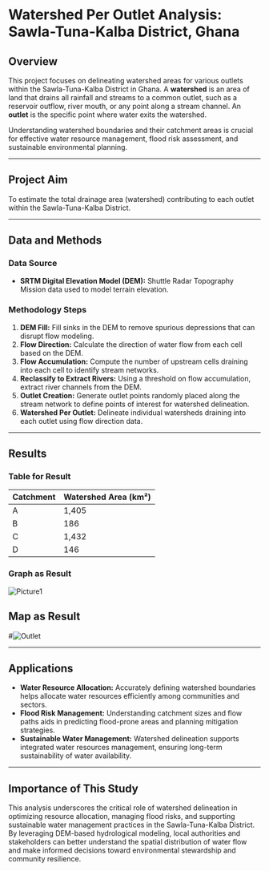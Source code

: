 # Watershed Per Outlet Analysis: Sawla-Tuna-Kalba District, Ghana

## Overview

This project focuses on delineating watershed areas for various outlets within the Sawla-Tuna-Kalba District in Ghana. A **watershed** is an area of land that drains all rainfall and streams to a common outlet, such as a reservoir outflow, river mouth, or any point along a stream channel. An **outlet** is the specific point where water exits the watershed.

Understanding watershed boundaries and their catchment areas is crucial for effective water resource management, flood risk assessment, and sustainable environmental planning.

---

## Project Aim

To estimate the total drainage area (watershed) contributing to each outlet within the Sawla-Tuna-Kalba District.

---

## Data and Methods

### Data Source
- **SRTM Digital Elevation Model (DEM):** Shuttle Radar Topography Mission data used to model terrain elevation.

### Methodology Steps
1. **DEM Fill:** Fill sinks in the DEM to remove spurious depressions that can disrupt flow modeling.
2. **Flow Direction:** Calculate the direction of water flow from each cell based on the DEM.
3. **Flow Accumulation:** Compute the number of upstream cells draining into each cell to identify stream networks.
4. **Reclassify to Extract Rivers:** Using a threshold on flow accumulation, extract river channels from the DEM.
5. **Outlet Creation:** Generate outlet points randomly placed along the stream network to define points of interest for watershed delineation.
6. **Watershed Per Outlet:** Delineate individual watersheds draining into each outlet using flow direction data.

---

## Results
### Table for Result
| Catchment | Watershed Area (km²) |
|-----------|----------------------|
| A         | 1,405                |
| B         | 186                  |
| C         | 1,432                |
| D         | 146                  |

### Graph as Result
![Picture1](https://github.com/user-attachments/assets/45ef081f-b2fd-45cd-ae7c-8776a2b2e8d3)

## Map as Result
#![Outlet](https://github.com/user-attachments/assets/d37779ea-bdda-444c-9c16-044e1f00b655)

---

## Applications

- **Water Resource Allocation:** Accurately defining watershed boundaries helps allocate water resources efficiently among communities and sectors.
- **Flood Risk Management:** Understanding catchment sizes and flow paths aids in predicting flood-prone areas and planning mitigation strategies.
- **Sustainable Water Management:** Watershed delineation supports integrated water resources management, ensuring long-term sustainability of water availability.

---

## Importance of This Study

This analysis underscores the critical role of watershed delineation in optimizing resource allocation, managing flood risks, and supporting sustainable water management practices in the Sawla-Tuna-Kalba District. By leveraging DEM-based hydrological modeling, local authorities and stakeholders can better understand the spatial distribution of water flow and make informed decisions toward environmental stewardship and community resilience.
